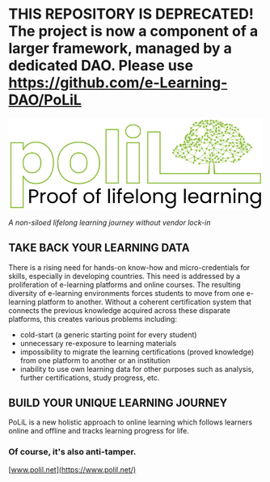 # THIS REPOSITORY IS DEPRECATED! The project is now a component of a larger framework, managed by a dedicated DAO. Please use https://github.com/e-Learning-DAO/PoLiL 

[![PoLiL](https://raw.githubusercontent.com/AltiMario/PoLiL/main/website/polil.net/logo-white.png)](https://www.polil.net/)

_A non-siloed lifelong learning journey without vendor lock-in_

## TAKE BACK YOUR LEARNING DATA
There is a rising need for hands-on know-how and micro-credentials for skills, especially in developing countries. This need is addressed by a proliferation of e-learning platforms and online courses. 
The resulting diversity of e-learning environments forces students to move from one e-learning platform to another. 
Without a coherent certification system that connects the previous knowledge acquired across these disparate platforms, this creates various problems including: 
- cold-start (a generic starting point for every student)
- unnecessary re-exposure to learning materials
- impossibility to migrate the learning certifications (proved knowledge) from one platform to another or an institution
- inability to use own learning data for other purposes such as analysis, further certifications, study progress, etc.

## BUILD YOUR UNIQUE LEARNING JOURNEY

PoLiL is a new holistic approach to online learning which follows learners online and offline and tracks learning progress for life. 
### Of course, it's also anti-tamper.

[www.polil.net](https://www.polil.net/)
